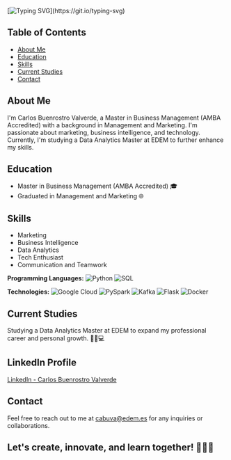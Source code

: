 [![Typing SVG](https://readme-typing-svg.herokuapp.com?font=Roboto&pause=1000&random=false&width=500&height=70&lines=Hello%2C+There!+%F0%9F%91%8B%F0%9F%8F%BB++This+is+Carlos+Buenrostro!)](https://git.io/typing-svg)

## Table of Contents

- [About Me](#about-me)
- [Education](#education)
- [Skills](#skills)
- [Current Studies](#current-studies)
- [Contact](#contact)

## About Me

I'm Carlos Buenrostro Valverde, a Master in Business Management (AMBA Accredited) with a background in Management and Marketing. I'm passionate about marketing, business intelligence, and technology. Currently, I'm studying a Data Analytics Master at EDEM to further enhance my skills.

## Education

- Master in Business Management (AMBA Accredited) 🎓
- Graduated in Management and Marketing 🌐 

## Skills

- Marketing
- Business Intelligence
- Data Analytics
- Tech Enthusiast
- Communication and Teamwork

**Programming Languages:**
![Python](https://img.shields.io/badge/Python-3776AB?style=flat&logo=python&logoColor=white)
![SQL](https://img.shields.io/badge/SQL-4479A1?style=flat&logo=sql&logoColor=white)

**Technologies:**
![Google Cloud](https://img.shields.io/badge/Google_Cloud-4285F4?style=flat&logo=google-cloud&logoColor=white)
![PySpark](https://img.shields.io/badge/PySpark-E25A1C?style=for-the-badge&logo=apache-spark&logoColor=white)
![Kafka](https://img.shields.io/badge/Kafka-231F20?style=for-the-badge&logo=apache-kafka&logoColor=white)
![Flask](https://img.shields.io/badge/Flask-000000?style=for-the-badge&logo=flask&logoColor=white)
![Docker](https://img.shields.io/badge/Docker-2496ED?style=for-the-badge&logo=docker&logoColor=white)


## Current Studies

Studying a Data Analytics Master at EDEM to expand my professional career and personal growth. 🧑‍🎓💻

## LinkedIn Profile

[LinkedIn - Carlos Buenrostro Valverde](www.linkedin.com/in/carlos-buenrostro-valverde)

## Contact

Feel free to reach out to me at [cabuva@edem.es](mailto:cabuva@edem.es) for any inquiries or collaborations.

Let's create, innovate, and learn together! 👨‍💻🚀
---
